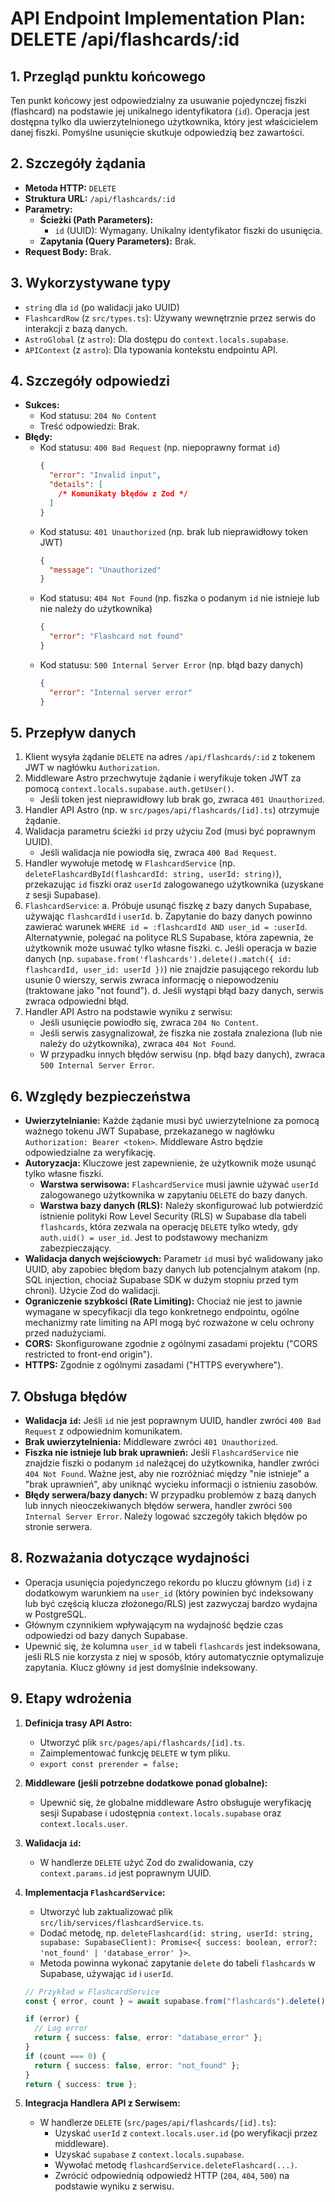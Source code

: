 # API Endpoint Implementation Plan: DELETE /api/flashcards/:id

## 1. Przegląd punktu końcowego

Ten punkt końcowy jest odpowiedzialny za usuwanie pojedynczej fiszki (flashcard) na podstawie jej unikalnego identyfikatora (`id`). Operacja jest dostępna tylko dla uwierzytelnionego użytkownika, który jest właścicielem danej fiszki. Pomyślne usunięcie skutkuje odpowiedzią bez zawartości.

## 2. Szczegóły żądania

- **Metoda HTTP:** `DELETE`
- **Struktura URL:** `/api/flashcards/:id`
- **Parametry:**
  - **Ścieżki (Path Parameters):**
    - `id` (UUID): Wymagany. Unikalny identyfikator fiszki do usunięcia.
  - **Zapytania (Query Parameters):** Brak.
- **Request Body:** Brak.

## 3. Wykorzystywane typy

- `string` dla `id` (po walidacji jako UUID)
- `FlashcardRow` (z `src/types.ts`): Używany wewnętrznie przez serwis do interakcji z bazą danych.
- `AstroGlobal` (z `astro`): Dla dostępu do `context.locals.supabase`.
- `APIContext` (z `astro`): Dla typowania kontekstu endpointu API.

## 4. Szczegóły odpowiedzi

- **Sukces:**
  - Kod statusu: `204 No Content`
  - Treść odpowiedzi: Brak.
- **Błędy:**
  - Kod statusu: `400 Bad Request` (np. niepoprawny format `id`)
    ```json
    {
      "error": "Invalid input",
      "details": [
        /* Komunikaty błędów z Zod */
      ]
    }
    ```
  - Kod statusu: `401 Unauthorized` (np. brak lub nieprawidłowy token JWT)
    ```json
    {
      "message": "Unauthorized"
    }
    ```
  - Kod statusu: `404 Not Found` (np. fiszka o podanym `id` nie istnieje lub nie należy do użytkownika)
    ```json
    {
      "error": "Flashcard not found"
    }
    ```
  - Kod statusu: `500 Internal Server Error` (np. błąd bazy danych)
    ```json
    {
      "error": "Internal server error"
    }
    ```

## 5. Przepływ danych

1.  Klient wysyła żądanie `DELETE` na adres `/api/flashcards/:id` z tokenem JWT w nagłówku `Authorization`.
2.  Middleware Astro przechwytuje żądanie i weryfikuje token JWT za pomocą `context.locals.supabase.auth.getUser()`.
    - Jeśli token jest nieprawidłowy lub brak go, zwraca `401 Unauthorized`.
3.  Handler API Astro (np. w `src/pages/api/flashcards/[id].ts`) otrzymuje żądanie.
4.  Walidacja parametru ścieżki `id` przy użyciu Zod (musi być poprawnym UUID).
    - Jeśli walidacja nie powiodła się, zwraca `400 Bad Request`.
5.  Handler wywołuje metodę w `FlashcardService` (np. `deleteFlashcardById(flashcardId: string, userId: string)`), przekazując `id` fiszki oraz `userId` zalogowanego użytkownika (uzyskane z sesji Supabase).
6.  `FlashcardService`:
    a. Próbuje usunąć fiszkę z bazy danych Supabase, używając `flashcardId` i `userId`.
    b. Zapytanie do bazy danych powinno zawierać warunek `WHERE id = :flashcardId AND user_id = :userId`. Alternatywnie, polegać na polityce RLS Supabase, która zapewnia, że użytkownik może usuwać tylko własne fiszki.
    c. Jeśli operacja w bazie danych (np. `supabase.from('flashcards').delete().match({ id: flashcardId, user_id: userId })`) nie znajdzie pasującego rekordu lub usunie 0 wierszy, serwis zwraca informację o niepowodzeniu (traktowane jako "not found").
    d. Jeśli wystąpi błąd bazy danych, serwis zwraca odpowiedni błąd.
7.  Handler API Astro na podstawie wyniku z serwisu:
    - Jeśli usunięcie powiodło się, zwraca `204 No Content`.
    - Jeśli serwis zasygnalizował, że fiszka nie została znaleziona (lub nie należy do użytkownika), zwraca `404 Not Found`.
    - W przypadku innych błędów serwisu (np. błąd bazy danych), zwraca `500 Internal Server Error`.

## 6. Względy bezpieczeństwa

- **Uwierzytelnianie:** Każde żądanie musi być uwierzytelnione za pomocą ważnego tokenu JWT Supabase, przekazanego w nagłówku `Authorization: Bearer <token>`. Middleware Astro będzie odpowiedzialne za weryfikację.
- **Autoryzacja:** Kluczowe jest zapewnienie, że użytkownik może usunąć tylko własne fiszki.
  - **Warstwa serwisowa:** `FlashcardService` musi jawnie używać `userId` zalogowanego użytkownika w zapytaniu `DELETE` do bazy danych.
  - **Warstwa bazy danych (RLS):** Należy skonfigurować lub potwierdzić istnienie polityki Row Level Security (RLS) w Supabase dla tabeli `flashcards`, która zezwala na operację `DELETE` tylko wtedy, gdy `auth.uid() = user_id`. Jest to podstawowy mechanizm zabezpieczający.
- **Walidacja danych wejściowych:** Parametr `id` musi być walidowany jako UUID, aby zapobiec błędom bazy danych lub potencjalnym atakom (np. SQL injection, chociaż Supabase SDK w dużym stopniu przed tym chroni). Użycie Zod do walidacji.
- **Ograniczenie szybkości (Rate Limiting):** Chociaż nie jest to jawnie wymagane w specyfikacji dla tego konkretnego endpointu, ogólne mechanizmy rate limiting na API mogą być rozważone w celu ochrony przed nadużyciami.
- **CORS:** Skonfigurowane zgodnie z ogólnymi zasadami projektu ("CORS restricted to front-end origin").
- **HTTPS:** Zgodnie z ogólnymi zasadami ("HTTPS everywhere").

## 7. Obsługa błędów

- **Walidacja `id`:** Jeśli `id` nie jest poprawnym UUID, handler zwróci `400 Bad Request` z odpowiednim komunikatem.
- **Brak uwierzytelnienia:** Middleware zwróci `401 Unauthorized`.
- **Fiszka nie istnieje lub brak uprawnień:** Jeśli `FlashcardService` nie znajdzie fiszki o podanym `id` należącej do użytkownika, handler zwróci `404 Not Found`. Ważne jest, aby nie rozróżniać między "nie istnieje" a "brak uprawnień", aby uniknąć wycieku informacji o istnieniu zasobów.
- **Błędy serwera/bazy danych:** W przypadku problemów z bazą danych lub innych nieoczekiwanych błędów serwera, handler zwróci `500 Internal Server Error`. Należy logować szczegóły takich błędów po stronie serwera.

## 8. Rozważania dotyczące wydajności

- Operacja usunięcia pojedynczego rekordu po kluczu głównym (`id`) i z dodatkowym warunkiem na `user_id` (który powinien być indeksowany lub być częścią klucza złożonego/RLS) jest zazwyczaj bardzo wydajna w PostgreSQL.
- Głównym czynnikiem wpływającym na wydajność będzie czas odpowiedzi od bazy danych Supabase.
- Upewnić się, że kolumna `user_id` w tabeli `flashcards` jest indeksowana, jeśli RLS nie korzysta z niej w sposób, który automatycznie optymalizuje zapytania. Klucz główny `id` jest domyślnie indeksowany.

## 9. Etapy wdrożenia

1.  **Definicja trasy API Astro:**
    - Utworzyć plik `src/pages/api/flashcards/[id].ts`.
    - Zaimplementować funkcję `DELETE` w tym pliku.
    - `export const prerender = false;`
2.  **Middleware (jeśli potrzebne dodatkowe ponad globalne):**
    - Upewnić się, że globalne middleware Astro obsługuje weryfikację sesji Supabase i udostępnia `context.locals.supabase` oraz `context.locals.user`.
3.  **Walidacja `id`:**
    - W handlerze `DELETE` użyć Zod do zwalidowania, czy `context.params.id` jest poprawnym UUID.
4.  **Implementacja `FlashcardService`:**

    - Utworzyć lub zaktualizować plik `src/lib/services/flashcardService.ts`.
    - Dodać metodę, np. `deleteFlashcard(id: string, userId: string, supabase: SupabaseClient): Promise<{ success: boolean, error?: 'not_found' | 'database_error' }>`.
    - Metoda powinna wykonać zapytanie `delete` do tabeli `flashcards` w Supabase, używając `id` i `userId`.

    ```typescript
    // Przykład w FlashcardService
    const { error, count } = await supabase.from("flashcards").delete().match({ id: id, user_id: userId });

    if (error) {
      // Log error
      return { success: false, error: "database_error" };
    }
    if (count === 0) {
      return { success: false, error: "not_found" };
    }
    return { success: true };
    ```

5.  **Integracja Handlera API z Serwisem:**
    - W handlerze `DELETE` (`src/pages/api/flashcards/[id].ts`):
      - Uzyskać `userId` z `context.locals.user.id` (po weryfikacji przez middleware).
      - Uzyskać `supabase` z `context.locals.supabase`.
      - Wywołać metodę `flashcardService.deleteFlashcard(...)`.
      - Zwrócić odpowiednią odpowiedź HTTP (`204`, `404`, `500`) na podstawie wyniku z serwisu.

